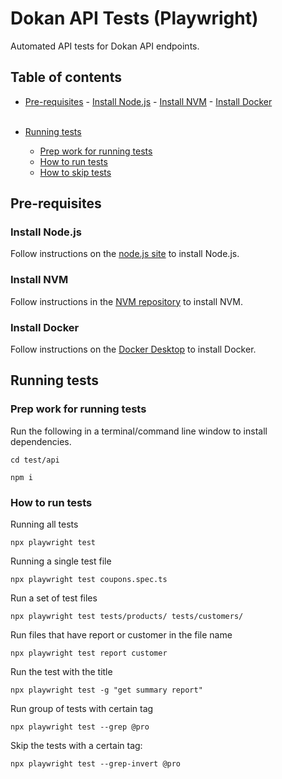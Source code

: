 # Dokan API Tests (Playwright)

Automated API tests for Dokan API endpoints.

## Table of contents

-   [Pre-requisites](#pre-requisites) - [Install Node.js](#install-node.js) - [Install NVM](#install-nvm) - [Install Docker](#install-docker)  
    &nbsp;
-   [Running tests](#running-tests)

    -   [Prep work for running tests](#prep-work-for-running-tests)
    -   [How to run tests](#how-to-run-tests)
    -   [How to skip tests](#how-to-skip-tests)

## Pre-requisites

### Install Node.js

Follow instructions on the [node.js site](https://nodejs.org/en/download/) to install Node.js.

### Install NVM

Follow instructions in the [NVM repository](https://github.com/nvm-sh/nvm) to install NVM.

### Install Docker

Follow instructions on the [Docker Desktop](https://docs.docker.com/docker-for-mac/install/) to install Docker.

## Running tests

### Prep work for running tests

Run the following in a terminal/command line window to install dependencies.

    cd test/api

```
npm i
```

### How to run tests

Running all tests

    npx playwright test

Running a single test file

    npx playwright test coupons.spec.ts

Run a set of test files

    npx playwright test tests/products/ tests/customers/

Run files that have report or customer in the file name

    npx playwright test report customer

Run the test with the title

    npx playwright test -g "get summary report"

Run group of tests with certain tag

    npx playwright test --grep @pro

Skip the tests with a certain tag:

    npx playwright test --grep-invert @pro
